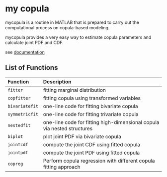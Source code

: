 # my copula
mycopula is a routine in MATLAB that is prepared to carry out the computational process on copula-based modeling.

mycopula provides a very easy way to estimate copula parameters and calculate joint PDF and CDF.

see [documentation](https://mkhoirun-najiboi.github.io/mycopula/)


## List of Functions

|Function|Description|
|:-|:-|
|`fitter`|fitting marginal distribution|
|`copfitter`|fitting copula using transformed variables|
|`bivariatefit`|one-line code for fitting bivariate copula|
|`symmetricfit`|one-line code for fitting trivariate copula|
|`nestedfit`|one-line code for fitting high-dimensional copula via nested structures|
|`biplot`|plot joint PDF via bivariate copula|
|`jointcdf`|compute the joint CDF using fitted copula|
|`jointpdf`|compute the joint PDF using fitted copula|
|`copreg`|Perform copula regression with different copula fitting approach|